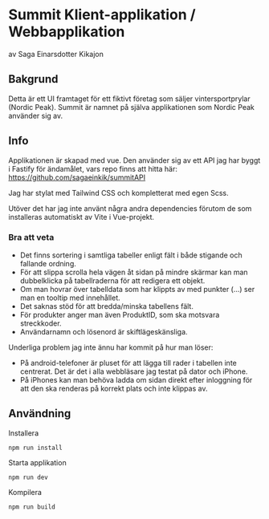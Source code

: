 # Summit Klient-applikation / Webbapplikation

av Saga Einarsdotter Kikajon

## Bakgrund

Detta är ett UI framtaget för ett fiktivt företag som säljer vintersportprylar (Nordic Peak). Summit är namnet på själva applikationen som Nordic Peak använder sig av.

## Info

Applikationen är skapad med vue. Den använder sig av ett API jag har byggt i Fastify för ändamålet, vars repo finns att hitta här: https://github.com/sagaeinkik/summitAPI

Jag har stylat med Tailwind CSS och kompletterat med egen Scss.

Utöver det har jag inte använt några andra dependencies förutom de som installeras automatiskt av Vite i Vue-projekt.

### Bra att veta

-   Det finns sortering i samtliga tabeller enligt fält i både stigande och fallande ordning.
-   För att slippa scrolla hela vägen åt sidan på mindre skärmar kan man dubbelklicka på tabellraderna för att redigera ett objekt.
-   Om man hovrar över tabelldata som har klippts av med punkter (...) ser man en tooltip med innehållet.
-   Det saknas stöd för att bredda/minska tabellens fält.
-   För produkter anger man även ProduktID, som ska motsvara streckkoder.
-   Användarnamn och lösenord är skiftlägeskänsliga.

Underliga problem jag inte ännu har kommit på hur man löser:

-   På android-telefoner är pluset för att lägga till rader i tabellen inte centrerat. Det är det i alla webbläsare jag testat på dator och iPhone.
-   På iPhones kan man behöva ladda om sidan direkt efter inloggning för att den ska renderas på korrekt plats och inte klippas av.

## Användning

Installera

```
npm run install
```

Starta applikation

```
npm run dev
```

Kompilera

```
npm run build
```

